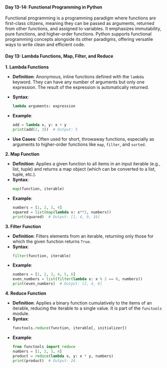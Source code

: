  
#### Day 13-14: Functional Programming in Python

Functional programming is a programming paradigm where functions are first-class citizens,
meaning they can be passed as arguments, returned from other functions, and assigned to variables. 
It emphasizes immutability, pure functions, and higher-order functions.
Python supports functional programming concepts alongside its other paradigms, offering versatile ways to write clean and efficient code.

#### Day 13: Lambda Functions, Map, Filter, and Reduce

**1. Lambda Functions**

- **Definition**: Anonymous, inline functions defined with the `lambda` keyword. They can have any number of arguments but only one expression. The result of the expression is automatically returned.
- **Syntax**: 
  ```python
  lambda arguments: expression
  ```
- **Example**:
  ```python
  add = lambda x, y: x + y
  print(add(2, 3))  # Output: 5
  ```

- **Use Cases**: Often used for short, throwaway functions, especially as arguments to higher-order functions like `map`, `filter`, and `sorted`.

**2. Map Function**

- **Definition**: Applies a given function to all items in an input iterable (e.g., list, tuple) and returns a map object (which can be converted to a list, tuple, etc.).
- **Syntax**: 
  ```python
  map(function, iterable)
  ```
- **Example**:
  ```python
  numbers = [1, 2, 3, 4]
  squared = list(map(lambda x: x**2, numbers))
  print(squared)  # Output: [1, 4, 9, 16]
  ```

**3. Filter Function**

- **Definition**: Filters elements from an iterable, returning only those for which the given function returns `True`.
- **Syntax**: 
  ```python
  filter(function, iterable)
  ```
- **Example**:
  ```python
  numbers = [1, 2, 3, 4, 5, 6]
  even_numbers = list(filter(lambda x: x % 2 == 0, numbers))
  print(even_numbers)  # Output: [2, 4, 6]
  ```

**4. Reduce Function**

- **Definition**: Applies a binary function cumulatively to the items of an iterable, reducing the iterable to a single value. It is part of the `functools` module.
- **Syntax**: 
  ```python
  functools.reduce(function, iterable[, initializer])
  ```
- **Example**:
  ```python
  from functools import reduce
  numbers = [1, 2, 3, 4]
  product = reduce(lambda x, y: x * y, numbers)
  print(product)  # Output: 24
  ```
 
